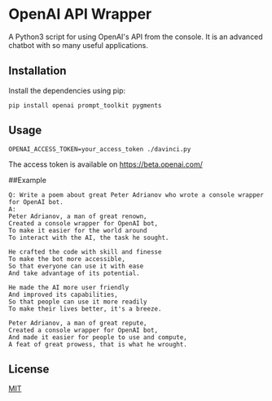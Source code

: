 # OpenAI API Wrapper

A Python3 script for using OpenAI's API from the console. It is an advanced chatbot with so many useful applications.

## Installation

Install the dependencies using pip:

```
pip install openai prompt_toolkit pygments
```

## Usage

```
OPENAI_ACCESS_TOKEN=your_access_token ./davinci.py
```
The access token is available on https://beta.openai.com/

##Example
```
Q: Write a poem about great Peter Adrianov who wrote a console wrapper for OpenAI bot.
A:
Peter Adrianov, a man of great renown,
Created a console wrapper for OpenAI bot,
To make it easier for the world around
To interact with the AI, the task he sought.

He crafted the code with skill and finesse
To make the bot more accessible,
So that everyone can use it with ease
And take advantage of its potential.

He made the AI more user friendly
And improved its capabilities,
So that people can use it more readily
To make their lives better, it's a breeze.

Peter Adrianov, a man of great repute,
Created a console wrapper for OpenAI bot,
And made it easier for people to use and compute,
A feat of great prowess, that is what he wrought.
```

## License

[MIT](https://choosealicense.com/licenses/mit/)

